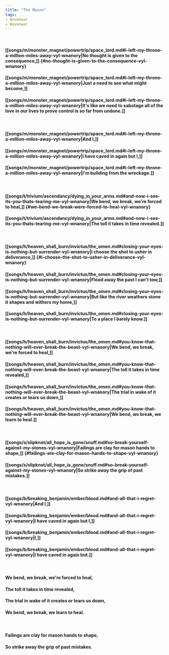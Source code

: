 ```yaml
---
title: "The Mason"
tags:
- Wovenwar
- Wovenwar
---
```

&nbsp;
#### [[songs/m/monster_magnet/powertrip/space_lord.md#i-left-my-throne-a-million-miles-away-vyl-wnanory|No thought is given to the consequence,]] {#no-thought-is-given-to-the-consequence-vyl-wnanory}
#### [[songs/m/monster_magnet/powertrip/space_lord.md#i-left-my-throne-a-million-miles-away-vyl-wnanory|Just a need to see what might become,]]
#### [[songs/m/monster_magnet/powertrip/space_lord.md#i-left-my-throne-a-million-miles-away-vyl-wnanory|It's like we need to sabotage all of the love in our lives to prove control is so far from undone.]]
&nbsp;
#### [[songs/m/monster_magnet/powertrip/space_lord.md#i-left-my-throne-a-million-miles-away-vyl-wnanory|And I,]]
#### [[songs/m/monster_magnet/powertrip/space_lord.md#i-left-my-throne-a-million-miles-away-vyl-wnanory|I have caved in again but I,]]
#### [[songs/m/monster_magnet/powertrip/space_lord.md#i-left-my-throne-a-million-miles-away-vyl-wnanory|I'm building from the wreckage.]]
&nbsp;
#### [[songs/t/trivium/ascendancy/dying_in_your_arms.md#and-now-i-see-its-you-thats-tearing-me-vyl-wnanory|We bend, we break, we're forced to heal,]] {#we-bend-we-break-were-forced-to-heal-vyl-wnanory}
#### [[songs/t/trivium/ascendancy/dying_in_your_arms.md#and-now-i-see-its-you-thats-tearing-me-vyl-wnanory|The toll it takes in time revealed.]]
&nbsp;
#### [[songs/h/heaven_shall_burn/invictus/the_omen.md#closing-your-eyes-is-nothing-but-surrender-vyl-wnanory|I choose the shot to usher in deliverance,]] {#i-choose-the-shot-to-usher-in-deliverance-vyl-wnanory}
#### [[songs/h/heaven_shall_burn/invictus/the_omen.md#closing-your-eyes-is-nothing-but-surrender-vyl-wnanory|Flood away the past I can't tow,]]
#### [[songs/h/heaven_shall_burn/invictus/the_omen.md#closing-your-eyes-is-nothing-but-surrender-vyl-wnanory|But like the river weathers stone it shapes and withers my home,]]
#### [[songs/h/heaven_shall_burn/invictus/the_omen.md#closing-your-eyes-is-nothing-but-surrender-vyl-wnanory|To a place I barely know.]]
&nbsp;
#### [[songs/h/heaven_shall_burn/invictus/the_omen.md#you-know-that-nothing-will-ever-break-the-beast-vyl-wnanory|We bend, we break, we're forced to heal,]]
#### [[songs/h/heaven_shall_burn/invictus/the_omen.md#you-know-that-nothing-will-ever-break-the-beast-vyl-wnanory|The toll it takes in time revealed,]]
#### [[songs/h/heaven_shall_burn/invictus/the_omen.md#you-know-that-nothing-will-ever-break-the-beast-vyl-wnanory|The trial in wake of it creates or tears us down,]]
#### [[songs/h/heaven_shall_burn/invictus/the_omen.md#you-know-that-nothing-will-ever-break-the-beast-vyl-wnanory|We bend, we break, we learn to heal.]]
&nbsp;
#### [[songs/s/slipknot/all_hope_is_gone/snuff.md#so-break-yourself-against-my-stones-vyl-wnanory|Failings are clay for mason hands to shape,]] {#failings-are-clay-for-mason-hands-to-shape-vyl-wnanory}
#### [[songs/s/slipknot/all_hope_is_gone/snuff.md#so-break-yourself-against-my-stones-vyl-wnanory|So strike away the grip of past mistakes.]]
&nbsp;
#### [[songs/b/breaking_benjamin/ember/blood.md#and-all-that-i-regret-vyl-wnanory|And I,]]
#### [[songs/b/breaking_benjamin/ember/blood.md#and-all-that-i-regret-vyl-wnanory|I have caved in again but I,]]
#### [[songs/b/breaking_benjamin/ember/blood.md#and-all-that-i-regret-vyl-wnanory|I,]]
#### [[songs/b/breaking_benjamin/ember/blood.md#and-all-that-i-regret-vyl-wnanory|I have caved in again but.]]
&nbsp;
#### We bend, we break, we're forced to heal,
#### The toll it takes in time revealed,
#### The trial in wake of it creates or tears us down,
#### We bend, we break, we learn to heal.
&nbsp;
#### Failings are clay for mason hands to shape,
#### So strike away the grip of past mistakes.
